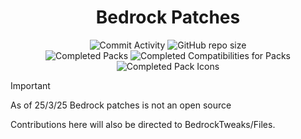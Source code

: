 <div align="center">

<h1>Bedrock Patches</h1>

![Commit Activity](https://img.shields.io/github/commit-activity/w/BEComTweaks/resource-packs?style=for-the-badge&label=Commits&color=purple)
![GitHub repo size](https://img.shields.io/github/repo-size/BEComTweaks/resource-packs?style=for-the-badge&label=Size&color=pink)
<br>
![Completed Packs](https://img.shields.io/badge/Packs-517%2F521-blue?style=for-the-badge&color=blue)
![Completed Compatibilities for Packs](https://img.shields.io/badge/Compatibilities-25%2F89-cyan?style=for-the-badge&color=cyan)
![Completed Pack Icons](https://img.shields.io/badge/Pack%20Icons-513%2F517-green?style=for-the-badge&color=green)
</div>

> [!IMPORTANT]
> As of 25/3/25 Bedrock patches is not an open source 
>
> Contributions here will also be directed to BedrockTweaks/Files.
